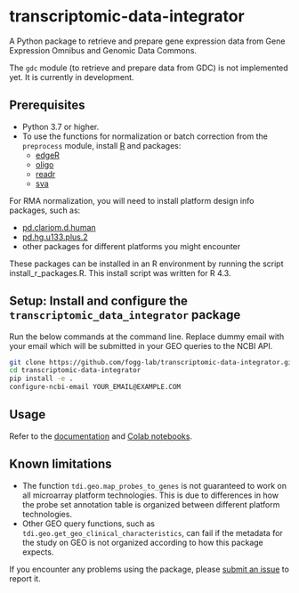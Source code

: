 # transcriptomic-data-integrator
A Python package to retrieve and prepare gene expression data from Gene Expression Omnibus and Genomic Data Commons.

The `gdc` module (to retrieve and prepare data from GDC) is not implemented yet. It is currently in development.

## Prerequisites
- Python 3.7 or higher.
- To use the functions for normalization or batch correction from the `preprocess` module, install [R](https://www.r-project.org/) and packages:
  - [edgeR](https://bioconductor.org/packages/release/bioc/html/edgeR.html)
  - [oligo](https://www.bioconductor.org/packages/release/bioc/html/oligo.html)
  - [readr](https://cran.r-project.org/web/packages/readr/index.html)
  - [sva](https://bioconductor.org/packages/release/bioc/html/sva.html)

For RMA normalization, you will need to install platform design info packages, such as:
  - [pd.clariom.d.human](https://bioconductor.org/packages/release/data/annotation/html/pd.clariom.d.human.html)
  - [pd.hg.u133.plus.2](https://bioconductor.org/packages/release/data/annotation/html/pd.hg.u133.plus.2.html)
  - other packages for different platforms you might encounter

These packages can be installed in an R environment by running the script install_r_packages.R. This install script was written for R 4.3.

## Setup: Install and configure the `transcriptomic_data_integrator` package

Run the below commands at the command line. Replace dummy email with your email which will be submitted in your GEO queries to the NCBI API.
```zsh
git clone https://github.com/fogg-lab/transcriptomic-data-integrator.git
cd transcriptomic-data-integrator
pip install -e .
configure-ncbi-email YOUR_EMAIL@EXAMPLE.COM
```

## Usage

Refer to the [documentation](https://github.com/fogg-lab/transcriptomic-data-integrator/blob/main/DOCUMENTATION.md) and [Colab notebooks](https://github.com/fogg-lab/transcriptomic-data-integrator/tree/main/notebooks).

## Known limitations

- The function `tdi.geo.map_probes_to_genes` is not guaranteed to work on all microarray platform technologies. This is due to differences in how the probe set annotation table is organized between different platform technologies.
- Other GEO query functions, such as `tdi.geo.get_geo_clinical_characteristics`, can fail if the metadata for the study on GEO is not organized according to how this package expects.

If you encounter any problems using the package, please [submit an issue](https://github.com/fogg-lab/transcriptomic-data-integrator/issues/new) to report it.
